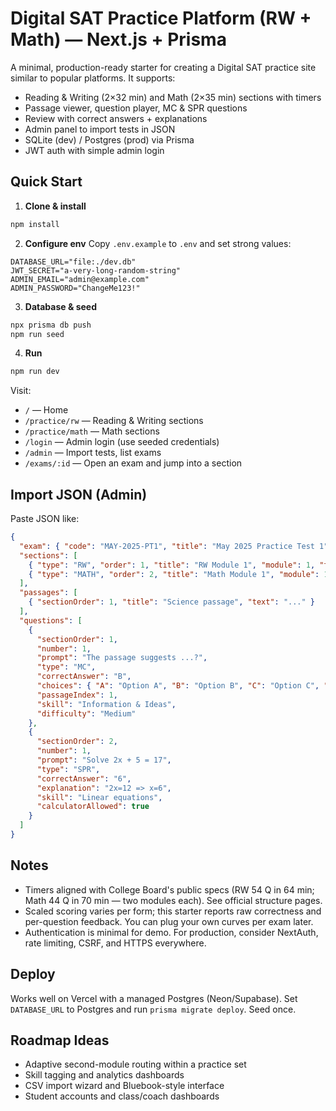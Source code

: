 # Digital SAT Practice Platform (RW + Math) — Next.js + Prisma

A minimal, production-ready starter for creating a Digital SAT practice site similar to popular platforms. It supports:
- Reading & Writing (2×32 min) and Math (2×35 min) sections with timers
- Passage viewer, question player, MC & SPR questions
- Review with correct answers + explanations
- Admin panel to import tests in JSON
- SQLite (dev) / Postgres (prod) via Prisma
- JWT auth with simple admin login

## Quick Start

1) **Clone & install**
```bash
npm install
```

2) **Configure env**
Copy `.env.example` to `.env` and set strong values:
```
DATABASE_URL="file:./dev.db"
JWT_SECRET="a-very-long-random-string"
ADMIN_EMAIL="admin@example.com"
ADMIN_PASSWORD="ChangeMe123!"
```

3) **Database & seed**
```bash
npx prisma db push
npm run seed
```

4) **Run**
```bash
npm run dev
```

Visit:
- `/` — Home
- `/practice/rw` — Reading & Writing sections
- `/practice/math` — Math sections
- `/login` — Admin login (use seeded credentials)
- `/admin` — Import tests, list exams
- `/exams/:id` — Open an exam and jump into a section

## Import JSON (Admin)

Paste JSON like:
```json
{
  "exam": { "code": "MAY-2025-PT1", "title": "May 2025 Practice Test 1" },
  "sections": [
    { "type": "RW", "order": 1, "title": "RW Module 1", "module": 1, "timerSeconds": 1920 },
    { "type": "MATH", "order": 2, "title": "Math Module 1", "module": 1, "timerSeconds": 2100 }
  ],
  "passages": [
    { "sectionOrder": 1, "title": "Science passage", "text": "..." }
  ],
  "questions": [
    {
      "sectionOrder": 1,
      "number": 1,
      "prompt": "The passage suggests ...?",
      "type": "MC",
      "correctAnswer": "B",
      "choices": { "A": "Option A", "B": "Option B", "C": "Option C", "D": "Option D" },
      "passageIndex": 1,
      "skill": "Information & Ideas",
      "difficulty": "Medium"
    },
    {
      "sectionOrder": 2,
      "number": 1,
      "prompt": "Solve 2x + 5 = 17",
      "type": "SPR",
      "correctAnswer": "6",
      "explanation": "2x=12 => x=6",
      "skill": "Linear equations",
      "calculatorAllowed": true
    }
  ]
}
```

## Notes

- Timers aligned with College Board's public specs (RW 54 Q in 64 min; Math 44 Q in 70 min — two modules each). See official structure pages.
- Scaled scoring varies per form; this starter reports raw correctness and per-question feedback. You can plug your own curves per exam later.
- Authentication is minimal for demo. For production, consider NextAuth, rate limiting, CSRF, and HTTPS everywhere.

## Deploy

Works well on Vercel with a managed Postgres (Neon/Supabase). Set `DATABASE_URL` to Postgres and run `prisma migrate deploy`. Seed once.

## Roadmap Ideas

- Adaptive second-module routing within a practice set
- Skill tagging and analytics dashboards
- CSV import wizard and Bluebook-style interface
- Student accounts and class/coach dashboards
